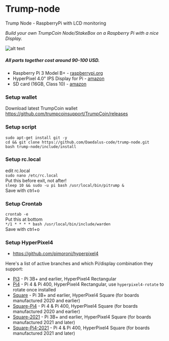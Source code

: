# Trump-node
Trump Node - RaspberryPi with LCD monitoring

*Build your own TrumpCoin Node/StakeBox on a Raspberry Pi with a nice Display.*

![alt text](https://i.imgur.com/5Wg4jR7.jpg)  

##### All parts together cost around 90-100 USD.

* Raspberry Pi 3 Model B+ - [raspberrypi.org](https://www.raspberrypi.org/products/raspberry-pi-3-model-b-plus/)
* HyperPixel 4.0" IPS Display for Pi - [amazon](https://www.amazon.co.uk/dp/B07HJ59NP3/)
* SD card (16GB, Class 10) - [amazon](https://www.amazon.co.uk/SanDisk-Ultra-Memory-Class-Black/dp/B0143RTB1E)

### Setup wallet
Download latest TrumpCoin wallet  
https://github.com/trumpcoinsupport/TrumpCoin/releases  

### Setup script
``sudo apt-get install git -y``  
``cd && git clone https://github.com/Daedalus-code/trump-node.git``  
``bash trump-node/include/install``  

### Setup rc.local

edit rc.local  
``sudo nano /etc/rc.local``  
Put this before exit, not after!  
``sleep 10 && sudo -u pi bash /usr/local/bin/pitrump &``  
Save with ctrl+o  

### Setup Crontab
``crontab -e``  
Put this at bottom  
``*/1 * * * * bash /usr/local/bin/include/warden``  
Save with ctrl+o  

### Setup HyperPixel4

* https://github.com/pimoroni/hyperpixel4

Here's a list of active branches and which Pi/display combination they support:

* [Pi3](https://github.com/pimoroni/hyperpixel4/tree/pi3) - Pi 3B+ and earlier, HyperPixel4 Rectangular
* [Pi4](https://github.com/pimoroni/hyperpixel4/tree/pi4) - Pi 4 & Pi 400, HyperPixel4 Rectangular, use `hyperpixel4-rotate` to rotate once installed
* [Square](https://github.com/pimoroni/hyperpixel4/tree/square) - Pi 3B+ and earlier, HyperPixel4 Square (for boards manufactured 2020 and earlier)
* [Square-Pi4](https://github.com/pimoroni/hyperpixel4/tree/square-pi4)  - Pi 4 & Pi 400, HyperPixel4 Square (for boards manufactured 2020 and earlier)
* [Square-2021](https://github.com/pimoroni/hyperpixel4/tree/square-2021) - Pi 3B+ and earlier, HyperPixel4 Square (for boards manufactured 2021 and later)
* [Square-Pi4-2021](https://github.com/pimoroni/hyperpixel4/tree/square-pi4-2021)  - Pi 4 & Pi 400, HyperPixel4 Square (for boards manufactured 2021 and later)
